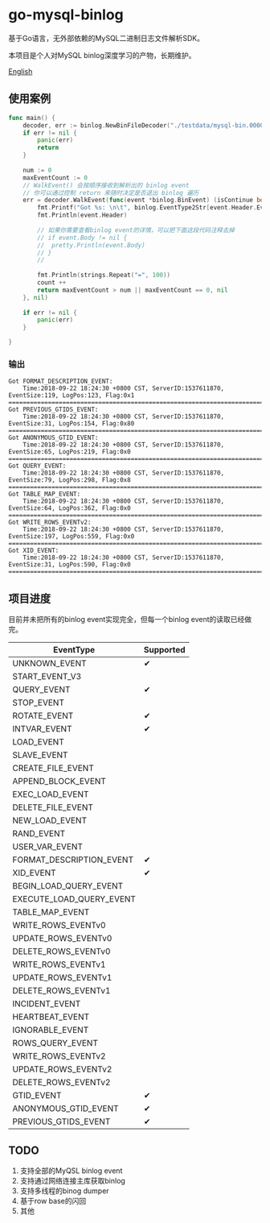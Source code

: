 # go-mysql-binlog

基于Go语言，无外部依赖的MySQL二进制日志文件解析SDK。

本项目是个人对MySQL binlog深度学习的产物，长期维护。

[English](https://github.com/liipx/go-mysql-binlog/blob/master/README.md)

## 使用案例
```go
func main() {
	decoder, err := binlog.NewBinFileDecoder("./testdata/mysql-bin.000004")
	if err != nil {
		panic(err)
		return
	}
    
	num := 0
	maxEventCount := 0
	// WalkEvent() 会按顺序接收到解析出的 binlog event
	// 你可以通过控制 return 来随时决定是否退出 binlog 遍历
	err = decoder.WalkEvent(func(event *binlog.BinEvent) (isContinue bool, err error) {
		fmt.Printf("Got %s: \n\t", binlog.EventType2Str[event.Header.EventType])
		fmt.Println(event.Header)
		
		// 如果你需要查看binlog event的详情，可以把下面这段代码注释去掉
		// if event.Body != nil {
		// 	pretty.Println(event.Body)
		// }
		//
		
		fmt.Println(strings.Repeat("=", 100))
		count ++
		return maxEventCount > num || maxEventCount == 0, nil
	}, nil)
    
	if err != nil {
		panic(err)
	}

}
```
### 输出
```text
Got FORMAT_DESCRIPTION_EVENT: 
	Time:2018-09-22 18:24:30 +0800 CST, ServerID:1537611870, EventSize:119, LogPos:123, Flag:0x1
====================================================================================================
Got PREVIOUS_GTIDS_EVENT: 
	Time:2018-09-22 18:24:30 +0800 CST, ServerID:1537611870, EventSize:31, LogPos:154, Flag:0x80
====================================================================================================
Got ANONYMOUS_GTID_EVENT: 
	Time:2018-09-22 18:24:30 +0800 CST, ServerID:1537611870, EventSize:65, LogPos:219, Flag:0x0
====================================================================================================
Got QUERY_EVENT: 
	Time:2018-09-22 18:24:30 +0800 CST, ServerID:1537611870, EventSize:79, LogPos:298, Flag:0x8
====================================================================================================
Got TABLE_MAP_EVENT: 
	Time:2018-09-22 18:24:30 +0800 CST, ServerID:1537611870, EventSize:64, LogPos:362, Flag:0x0
====================================================================================================
Got WRITE_ROWS_EVENTv2: 
	Time:2018-09-22 18:24:30 +0800 CST, ServerID:1537611870, EventSize:197, LogPos:559, Flag:0x0
====================================================================================================
Got XID_EVENT: 
	Time:2018-09-22 18:24:30 +0800 CST, ServerID:1537611870, EventSize:31, LogPos:590, Flag:0x0
====================================================================================================
```

## 项目进度
目前并未把所有的binlog event实现完全，但每一个binlog event的读取已经做完。

|EventType|Supported|
|---|---|
|UNKNOWN_EVENT|✔|
|START_EVENT_V3||
|QUERY_EVENT|✔|
|STOP_EVENT||
|ROTATE_EVENT|✔|
|INTVAR_EVENT|✔|
|LOAD_EVENT||
|SLAVE_EVENT||
|CREATE_FILE_EVENT||
|APPEND_BLOCK_EVENT||
|EXEC_LOAD_EVENT||
|DELETE_FILE_EVENT||
|NEW_LOAD_EVENT||
|RAND_EVENT||
|USER_VAR_EVENT||
|FORMAT_DESCRIPTION_EVENT|✔|
|XID_EVENT|✔|
|BEGIN_LOAD_QUERY_EVENT||
|EXECUTE_LOAD_QUERY_EVENT||
|TABLE_MAP_EVENT||
|WRITE_ROWS_EVENTv0||
|UPDATE_ROWS_EVENTv0||
|DELETE_ROWS_EVENTv0||
|WRITE_ROWS_EVENTv1||
|UPDATE_ROWS_EVENTv1||
|DELETE_ROWS_EVENTv1||
|INCIDENT_EVENT||
|HEARTBEAT_EVENT||
|IGNORABLE_EVENT||
|ROWS_QUERY_EVENT||
|WRITE_ROWS_EVENTv2||
|UPDATE_ROWS_EVENTv2||
|DELETE_ROWS_EVENTv2||
|GTID_EVENT|✔|
|ANONYMOUS_GTID_EVENT|✔|
|PREVIOUS_GTIDS_EVENT|✔|

## TODO
1. 支持全部的MyQSL binlog event
1. 支持通过网络连接主库获取binlog
1. 支持多线程的binog dumper
1. 基于row base的闪回
1. 其他
